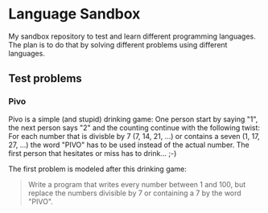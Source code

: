 Language Sandbox
================

My sandbox repository to test and learn different programming languages.
The plan is to do that by solving different problems using different languages.

Test problems
-------------

### Pivo
Pivo is a simple (and stupid) drinking game: One person start by saying "1", 
the next person says "2" and the counting continue with the following twist:
For each number that is divisble by 7 (7, 14, 21, ...) or contains a seven 
(1, 17, 27, ...) the word "PIVO" has to be used instead of the actual number.
The first person that hesitates or miss has to drink...  ;-)

The first problem is modeled after this drinking game:
> Write a program that writes every number between 1 and 100, but replace
the numbers divisible by 7 or containing a 7 by the word "PIVO".
